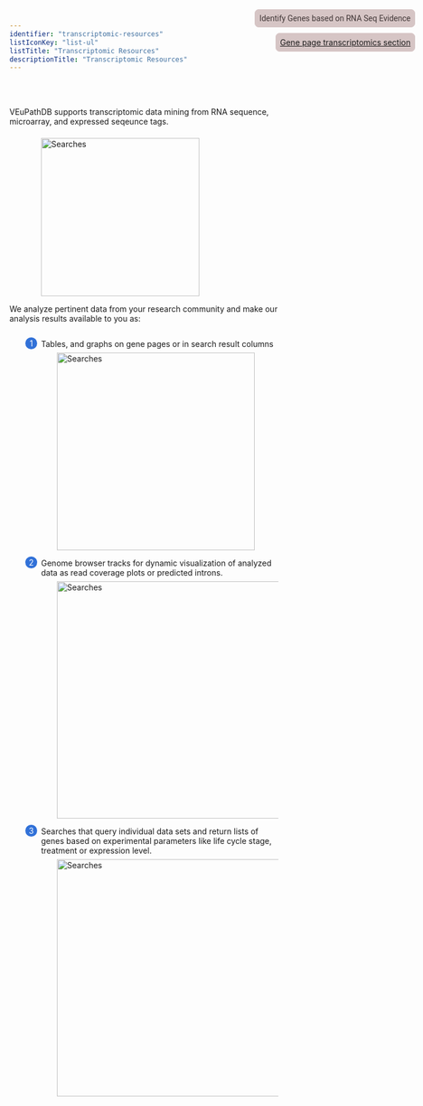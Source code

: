 ```yaml
---
identifier: "transcriptomic-resources"
listIconKey: "list-ul"
listTitle: "Transcriptomic Resources"
descriptionTitle: "Transcriptomic Resources"
---
```

<style>
  .transcriptomic-resources-feature {
    margin: auto;
  }
  .transcriptomic-resources-feature--panels {
    display: flex;
    flex-wrap: wrap;
    align-items: flex-start;
    counter-reset: panel;
  }
  .transcriptomic-resources-feature--panels > * {
    overflow: hidden;
    margin: 0 2em;
  }
  .transcriptomic-resources-feature--panels > * > div {
    margin-top: 1em;
    margin-left: 2em;
    position: relative;
  }
  .transcriptomic-resources-feature--panels > * img {
    margin-left: 2em;
  }
  .transcriptomic-resources-feature--panels > * > div:before {
    counter-increment: panel;
    content: counter(panel);
    background: #3171d8;
    border-radius: 1em;
    height: 1.5em;
    width: 1.5em;
    display: inline-flex;
    justify-content: center;
    align-items: center;
    margin-right: .5em;
    color: white;
    position: absolute;
    left: -2em;
    top: -0.25em;
  }
     #topright {
    position: absolute;
    right: 1em;
    top: 3em;
    padding: 0.5em;
    border: 1px solid #d6c5c5;
    border-radius: 0.5em;
    background-color: #d6c5c5;
}
     #toprightsecond {
    position: absolute;
    right: 1em;
    top: 6em;
    padding: 0.5em;
    border: 1px solid #d6c5c5;
    border-radius: 0.5em;
    background-color: #d6c5c5;
}
  #topright a {
    text-decoration: none;
    font-family: Roboto;
    color: #413737;
}
</style>
<div id="topright"><a href="/a/app/search/transcript/GenesByRNASeqEvidence" title="TopRight">Identify Genes based on RNA Seq Evidence</a>
</div>
<br/>
<div id="toprightsecond"><a href="/a/app/record/gene/PF3D7_1133400#category:transcriptomics" title="TopRightSecond">Gene page transcriptomics section</a>
</div>
<br/>
</style>
<div class="transcriptomic-resources-feature">
<p class="card-text">VEuPathDB supports transcriptomic data mining from RNA sequence, microarray, and expressed seqeunce tags.</p>
<img style="width: 20em; margin-top: .5em; margin-left: 4em;" src="{{ "/assets/images/features_tools/Transcription.png" | absolute_url }}" alt="Searches"/>

<p class="card-text">We analyze pertinent data from your research community and make our analysis results available to you as:</p>

<div class="transcriptomic-resources-feature--panels">
  <div>
    <div>Tables, and graphs on gene pages or in search result columns </div>
      <img style="width: 25em; margin-top: .5em; margin-left: 4em;" src="{{ "/assets/images/features_tools/Transcript-Table-Graph.png" | absolute_url }}" alt="Searches"/><br>
  </div>
  <div>
    <div>Genome browser tracks for dynamic visualization of analyzed data as read coverage plots or predicted introns. </div>
      <img style="width: 30em; margin-top: .5em; margin-left: 4em;" src="{{ "/assets/images/features_tools/Transcript-JBrowse.png" | absolute_url }}" alt="Searches"/><br>
  </div>
  <div>
    <div>Searches that query individual data sets and return lists of genes based on experimental parameters like life cycle stage, treatment or expression level.</div>
      <img style="width: 30em; margin-top: .5em; margin-left: 4em;" src="{{ "/assets/images/features_tools/Transcript-Search.png" | absolute_url }}" alt="Searches"/>
  </div>
</div>
